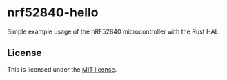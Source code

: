 # nrf52840-hello

Simple example usage of the nRF52840 microcontroller with the Rust HAL.

## License
This is licensed under the [MIT license](./LICENSE).

